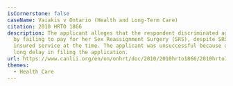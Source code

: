 ```yaml
---
isCornerstone: false
caseName: Vaiakis v Ontario (Health and Long-Term Care)
citation: 2010 HRTO 1866
description: The applicant alleges that the respondent discriminated against her
  by failing to pay for her Sex Reassignment Surgery (SRS), despite SRS being an
  insured service at the time. The applicant was unsuccessful because of her
  long delay in filing the application.
url: https://www.canlii.org/en/on/onhrt/doc/2010/2010hrto1866/2010hrto1866.html?autocompleteStr=Vaiakis%20v%20Ontario%20(Health%20and%20Long-Term%20Care)&autocompletePos=2
themes:
  - Health Care
---
```

